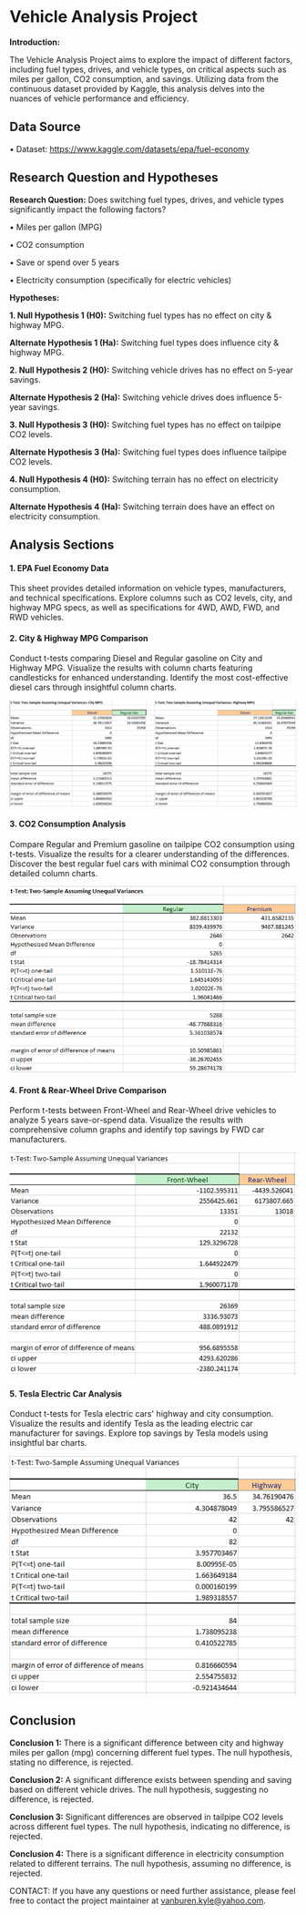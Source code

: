 # Vehicle Analysis Project

**Introduction:**

The Vehicle Analysis Project aims to explore the impact of different factors, including fuel types, drives, and vehicle types, on critical aspects such as miles per gallon, CO2 consumption, and savings. Utilizing data from the continuous dataset provided by Kaggle, this analysis delves into the nuances of vehicle performance and efficiency.

## Data Source ##
• Dataset: https://www.kaggle.com/datasets/epa/fuel-economy

## Research Question and Hypotheses ##

**Research Question:**
Does switching fuel types, drives, and vehicle types significantly impact the following factors?

• Miles per gallon (MPG)

• CO2 consumption

• Save or spend over 5 years

• Electricity consumption (specifically for electric vehicles)

**Hypotheses:**

**1. Null Hypothesis 1 (H0):**
Switching fuel types has no effect on city & highway MPG.

**Alternate Hypothesis 1 (Ha):**
Switching fuel types does influence city & highway MPG.

**2. Null Hypothesis 2 (H0):**
Switching vehicle drives has no effect on 5-year savings.

**Alternate Hypothesis 2 (Ha):**
Switching vehicle drives does influence 5-year savings.

**3. Null Hypothesis 3 (H0):**
Switching fuel types has no effect on tailpipe CO2 levels.

**Alternate Hypothesis 3 (Ha):**
Switching fuel types does influence tailpipe CO2 levels.

**4. Null Hypothesis 4 (H0):**
Switching terrain has no effect on electricity consumption.

**Alternate Hypothesis 4 (Ha):**
Switching terrain does have an effect on electricity consumption.

## Analysis Sections ##

#### 1. EPA Fuel Economy Data ####

This sheet provides detailed information on vehicle types, manufacturers, and technical specifications. Explore columns such as CO2 levels, city, and highway MPG specs, as well as specifications for 4WD, AWD, FWD, and RWD vehicles.

#### 2. City & Highway MPG Comparison ####

Conduct t-tests comparing Diesel and Regular gasoline on City and Highway MPG. Visualize the results with column charts featuring candlesticks for enhanced understanding. Identify the most cost-effective diesel cars through insightful column charts.

![City & Highway MPG Comparison](https://raw.githubusercontent.com/Kyle-James-Vanburen/vehicle_analysis_project/main/City%20%26%20Highway%20MPG.PNG)

#### 3. CO2 Consumption Analysis ####

Compare Regular and Premium gasoline on tailpipe CO2 consumption using t-tests. Visualize the results for a clearer understanding of the differences. Discover the best regular fuel cars with minimal CO2 consumption through detailed column charts.

![CO2 Comparison](https://raw.githubusercontent.com/Kyle-James-Vanburen/vehicle_analysis_project/main/CO2%20Consumption.PNG)

#### 4. Front & Rear-Wheel Drive Comparison ####

Perform t-tests between Front-Wheel and Rear-Wheel drive vehicles to analyze 5 years save-or-spend data. Visualize the results with comprehensive column graphs and identify top savings by FWD car manufacturers.

![FW & RW Comparison](https://raw.githubusercontent.com/Kyle-James-Vanburen/vehicle_analysis_project/main/FW%20%26%20RW%20Comparison.PNG)

#### 5. Tesla Electric Car Analysis ####

Conduct t-tests for Tesla electric cars' highway and city consumption. Visualize the results and identify Tesla as the leading electric car manufacturer for savings. Explore top savings by Tesla models using insightful bar charts.

![Highway & City Consumption Comparison](https://raw.githubusercontent.com/Kyle-James-Vanburen/vehicle_analysis_project/main/Tesla%20Analysis.PNG)

## Conclusion ##

**Conclusion 1:**
There is a significant difference between city and highway miles per gallon (mpg) concerning different fuel types. The null hypothesis, stating no difference, is rejected.

**Conclusion 2:**
A significant difference exists between spending and saving based on different vehicle drives. The null hypothesis, suggesting no difference, is rejected.

**Conclusion 3:**
Significant differences are observed in tailpipe CO2 levels across different fuel types. The null hypothesis, indicating no difference, is rejected.

**Conclusion 4:**
There is a significant difference in electricity consumption related to different terrains. The null hypothesis, assuming no difference, is rejected.


CONTACT: If you have any questions or need further assistance, please feel free to contact the project maintainer at vanburen.kyle@yahoo.com.
